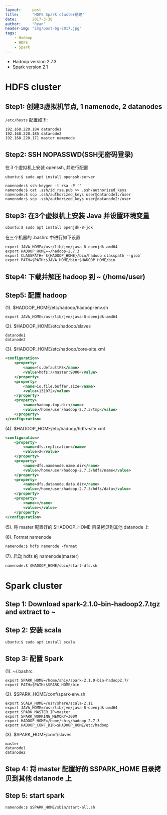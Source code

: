 ```yaml
---
layout:     post
title:      "HDFS Spark cluster搭建"
date:       2017-3-30
author:     "Ryan"
header-img: "img/post-bg-2017.jpg"
tags:
    - Hadoop
    - HDFS
    - Spark
---
```


* Hadoop version 2.7.3
* Spark  version 2.1

# HDFS cluster

## Step1: 创建3虚拟机节点, 1 namenode, 2 datanodes

`/etc/hosts` 配置如下:
```
192.168.220.184 datanode1
192.168.220.185 datanode2
192.168.220.171 master namenode
```
## Step2: SSH NOPASSWD(SSH无密码登录)

在３个虚拟机上安装 openssh, 并进行配置
```
ubuntu:$ sudo apt install openssh-server

namenode:$ ssh-keygen -t rsa -P ''
namenode:$ cat .ssh/id_rsa.pub >> .ssh/authorized_keys
namenode:$ scp .ssh/authorized_keys user@datanode1:/user
namenode:$ scp .ssh/authorized_keys user@datanode2:/user
```

## Step3: 在3个虚拟机上安装 Java 并设置环境变量

```
ubuntu:$ sudo apt install openjdk-8-jdk
```

在三个机器的 .bashrc 中进行如下设置
```
export JAVA_HOME=/usr/lib/jvm/java-8-openjdk-amd64
export HADOOP_HOME=~/hadoop-2.7.3
export CLASSPATH=`${HADOOP_HOME}/bin/hadoop classpath --glob`
export PATH=$PATH:$JAVA_HOME/bin:$HADOOP_HOME/bin
```

## Step4: 下载并解压 hadoop 到 ~ (/home/user)

## Step5: 配置 hadoop

(1). $HADOOP_HOME/etc/hadoop/hadoop-env.sh

```
export JAVA_HOME=/usr/lib/jvm/java-8-openjdk-amd64
```

(2). $HADOOP_HOME/etc/hadoop/slaves

```
datanode1
datanode2
```

(3). $HADOOP_HOME/etc/hadoop/core-site.xml

```xml
<configuration>
    <property>
        <name>fs.defaultFS</name>
        <value>hdfs://master:9000</value>
    </property>
    <property>
        <name>io.file.buffer.size</name>
        <value>131072</value>
    </property>
    <property>
        <name>hadoop.tmp.dir</name>
        <value>/home/user/hadoop-2.7.3/tmp</value>
    </property>
</configuration>
```

(4). $HADOOP_HOME/etc/hadoop/hdfs-site.xml

```xml
<configuration>
    <property>
        <name>dfs.replication</name>
        <value>2</value>
    </property>
    <property>
        <name>dfs.namenode.name.dir</name>
        <value>/home/user/hadoop-2.7.3/hdfs/name</value>
    </property>
    <property>
        <name>dfs.datanode.data.dir</name>
        <value>/home/user/hadoop-2.7.3/hdfs/data</value>
    </property>
    <property>
        <name></name>
        <value></value>
    </property>
</configuration>
```

(5). 将 master 配置好的 $HADOOP_HOME 目录拷贝到其他 datanode 上

(6). Format namenode

```
namenode:$ hdfs namenode -format
```


(7). 启动 hdfs 的 namenode(master)

```
namenode:$ $HADOOP_HOME/sbin/start-dfs.sh
```

# Spark cluster

## Step 1: Download spark-2.1.0-bin-hadoop2.7.tgz and extract to ~

## Step 2: 安装 scala

```
ubuntu:$ sudo apt install scala
```

## Step 3: 配置 Spark

(1). ~/.bashrc

```
export SPARK_HOME=/home/shiy/spark-2.1.0-bin-hadoop2.7/
export PATH=$PATH:$SPARK_HOME/bin
```

(2). $SPARK_HOME/conf/spark-env.sh

```
export SCALA_HOME=/usr/share/scala-2.11
export JAVA_HOME=/usr/lib/jvm/java-8-openjdk-amd64
export SPARK_MASTER_IP=master
export SPARK_WORKING_MEMORY=300M
export HADOOP_HOME=/home/shiy/hadoop-2.7.3
export HADOOP_CONF_DIR=$HADOOP_HOME/etc/hadoop
```

(3). $SPARK_HOME/conf/slaves

```
master
datanode1
datanode2
```

## Step 4: 将 master 配置好的 $SPARK_HOME 目录拷贝到其他 datanode 上

## Step 5: start spark

```
namenode:$ $SPARK_HOME/sbin/start-all.sh
```
